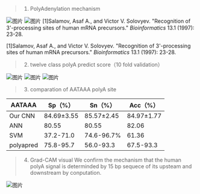> 1. PolyAdenylation mechanism

![图片](https://user-images.githubusercontent.com/41559035/175261562-794a7430-2b9b-43ed-b7fb-393ceace90a6.png)
![图片](https://user-images.githubusercontent.com/41559035/175261583-e10ad8c7-41ab-4944-85fa-a6e6fb64a960.png)
[1]Salamov, Asaf A., and Victor V. Solovyev. "Recognition of 3'-processing sites of human mRNA precursors." *Bioinformatics* 13.1 (1997): 23-28.

[1]Salamov, Asaf A., and Victor V. Solovyev. "Recognition of 3'-processing sites of human mRNA precursors." *Bioinformatics* 13.1 (1997): 23-28.


>2. twelve class polyA predict score（10 fold validation）


![图片](https://user-images.githubusercontent.com/41559035/175261716-592bf524-d6dc-4ef8-bed9-4c99b8933938.png)
![图片](https://user-images.githubusercontent.com/41559035/175261729-f71cbc7a-c72f-4bf9-8e99-a07263ecdc5a.png)
![图片](https://user-images.githubusercontent.com/41559035/175261744-38ea944f-ba5e-4c3e-a95d-4811c5f06d6b.png)


>3. comparation of AATAAA polyA site

| AATAAA    | Sp（%）     | Sn（%）     | Acc（%）    |
| ----------- | ------------- | ------------- | ------------- |
| Our CNN   | 84.69±3.55 | 85.57±2.45 | 84.97±1.77 |
| ANN       | 80.55       | 80.55       | 82.06       |
| SVM       | 37.2-71.0   | 74.6-96.7%  | 61.36       |
| polyapred | 75.8-95.7   | 56.0-93.3   | 67.5-93.3   |


>4. Grad-CAM visual
> We confirm the mechanism that the human polyA signal is  determinded by 15 bp sequece of its upsteam and downstream  by conputation.


![图片](https://user-images.githubusercontent.com/41559035/175262018-2521d202-1985-4ca8-ae56-492faff1f32a.png)


